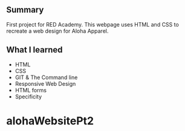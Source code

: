 ## Summary

First project for RED Academy. This webpage uses HTML and CSS to recreate a web design for Aloha Apparel.

## What I learned

- HTML
- CSS
- GIT & The Command line
- Responsive Web Design
- HTML forms
- Specificity


# alohaWebsitePt2
